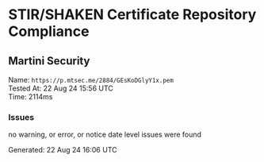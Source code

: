 # STIR/SHAKEN Certificate Repository Compliance

## Martini Security

Name: `https://p.mtsec.me/2884/GEsKoDGlyY1x.pem`\
Tested At: 22 Aug 24 15:56 UTC\
Time: 2114ms

### Issues

no warning, or error, or notice date level issues were found

Generated: 22 Aug 24 16:06 UTC